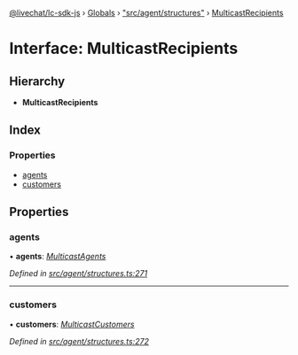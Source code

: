 [@livechat/lc-sdk-js](../README.md) › [Globals](../globals.md) › ["src/agent/structures"](../modules/_src_agent_structures_.md) › [MulticastRecipients](_src_agent_structures_.multicastrecipients.md)

# Interface: MulticastRecipients

## Hierarchy

* **MulticastRecipients**

## Index

### Properties

* [agents](_src_agent_structures_.multicastrecipients.md#agents)
* [customers](_src_agent_structures_.multicastrecipients.md#customers)

## Properties

###  agents

• **agents**: *[MulticastAgents](_src_agent_structures_.multicastagents.md)*

*Defined in [src/agent/structures.ts:271](https://github.com/livechat/lc-sdk-js/blob/ac28f06/src/agent/structures.ts#L271)*

___

###  customers

• **customers**: *[MulticastCustomers](_src_agent_structures_.multicastcustomers.md)*

*Defined in [src/agent/structures.ts:272](https://github.com/livechat/lc-sdk-js/blob/ac28f06/src/agent/structures.ts#L272)*
